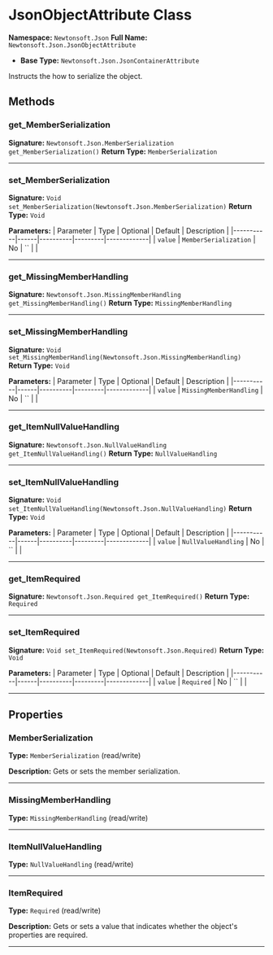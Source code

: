 # JsonObjectAttribute Class

**Namespace:** `Newtonsoft.Json`
**Full Name:** `Newtonsoft.Json.JsonObjectAttribute`
- **Base Type:** `Newtonsoft.Json.JsonContainerAttribute`

Instructs the  how to serialize the object.

## Methods

### get_MemberSerialization

**Signature:** `Newtonsoft.Json.MemberSerialization get_MemberSerialization()`
**Return Type:** `MemberSerialization`

---

### set_MemberSerialization

**Signature:** `Void set_MemberSerialization(Newtonsoft.Json.MemberSerialization)`
**Return Type:** `Void`

**Parameters:**
| Parameter | Type | Optional | Default | Description |
|-----------|------|----------|---------|-------------|
| `value` | `MemberSerialization` | No | `` |  |

---

### get_MissingMemberHandling

**Signature:** `Newtonsoft.Json.MissingMemberHandling get_MissingMemberHandling()`
**Return Type:** `MissingMemberHandling`

---

### set_MissingMemberHandling

**Signature:** `Void set_MissingMemberHandling(Newtonsoft.Json.MissingMemberHandling)`
**Return Type:** `Void`

**Parameters:**
| Parameter | Type | Optional | Default | Description |
|-----------|------|----------|---------|-------------|
| `value` | `MissingMemberHandling` | No | `` |  |

---

### get_ItemNullValueHandling

**Signature:** `Newtonsoft.Json.NullValueHandling get_ItemNullValueHandling()`
**Return Type:** `NullValueHandling`

---

### set_ItemNullValueHandling

**Signature:** `Void set_ItemNullValueHandling(Newtonsoft.Json.NullValueHandling)`
**Return Type:** `Void`

**Parameters:**
| Parameter | Type | Optional | Default | Description |
|-----------|------|----------|---------|-------------|
| `value` | `NullValueHandling` | No | `` |  |

---

### get_ItemRequired

**Signature:** `Newtonsoft.Json.Required get_ItemRequired()`
**Return Type:** `Required`

---

### set_ItemRequired

**Signature:** `Void set_ItemRequired(Newtonsoft.Json.Required)`
**Return Type:** `Void`

**Parameters:**
| Parameter | Type | Optional | Default | Description |
|-----------|------|----------|---------|-------------|
| `value` | `Required` | No | `` |  |

---

## Properties

### MemberSerialization

**Type:** `MemberSerialization` (read/write)

**Description:** Gets or sets the member serialization.

---

### MissingMemberHandling

**Type:** `MissingMemberHandling` (read/write)

---

### ItemNullValueHandling

**Type:** `NullValueHandling` (read/write)

---

### ItemRequired

**Type:** `Required` (read/write)

**Description:** Gets or sets a value that indicates whether the object's properties are required.

---